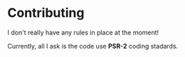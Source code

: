 # Contributing

I don't really have any rules in place at the moment!

Currently, all I ask is the code use **PSR-2** coding stadards.

